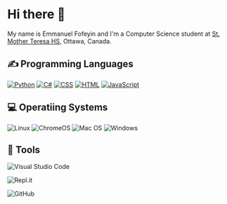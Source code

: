 <h1>Hi there 👋</h1>
<p>My name is Emmanuel Fofeyin and I'm a Computer Science student at <a href="http://mths.ca">St. Mother Teresa HS</a>, Ottawa, Canada.</p>

<h2>✍ Programming Languages</h2>
<a href="https://github.com/search?q=user%3AEmmanuel-Fofeyin+language%3Apython"><img alt="Python" src="https://img.shields.io/badge/Python-F7DF1E.svg?logo=javascript&logoColor=black"></a>
 <a href="https://github.com/search?q=user%3AEmmanuel-Fofeyin+language%3Acsharp"><img alt="C#" src="https://custom-icon-badges.herokuapp.com/badge/C%23-68217A.svg?logo=cs2&logoColor=white"></a>
  <a href="https://github.com/search?q=user%3AEmmanuel-Fofeyin+language%3Acss"><img alt="CSS" src="https://img.shields.io/badge/CSS-1572B6.svg?logo=css3&logoColor=white"></a>
  <a href="https://github.com/search?q=user%3AEmmanuel-Fofeyin+language%3Ahtml"><img alt="HTML" src="https://img.shields.io/badge/HTML-E34F26.svg?logo=html5&logoColor=white"></a>
  <a href="https://github.com/search?q=user%3AEmmanuel-Fofeyin+language%3Ajavascript"><img alt="JavaScript" src="https://img.shields.io/badge/JavaScript-F7DF1E.svg?logo=javascript&logoColor=black"></a>
  
  <h2>💻 Operatiing Systems</h2>
<p>
  <img src="https://img.shields.io/badge/Linux-FCC624?logo=linux&logoColor=white" alt="Linux">
  <img src="https://img.shields.io/badge/chrome%20os-3d89fc?logo=google%20chrome&logoColor=white" alt="ChromeOS">
  <img src="https://img.shields.io/badge/mac%20os-000000?logo=macos&logoColor=white" alt="Mac OS">
  <img src="https://img.shields.io/badge/Windows-0078D6?logo=windows&logoColor=white" alt="Windows">

 ## 🔧 Tools
 
   ![Visual Studio Code](https://img.shields.io/badge/Visual%20Studio%20Code-0078d7.svg?style=for-the-badge&logo=visual-studio-code&logoColor=white)
 
  ![Repl.it](https://img.shields.io/badge/Repl.it-%230D101E.svg?style=for-the-badge&logo=replit&logoColor=white)
 
  ![GitHub](https://img.shields.io/badge/github-%23121011.svg?style=for-the-badge&logo=github&logoColor=white)
 

